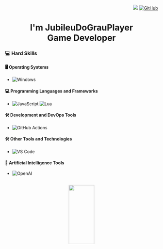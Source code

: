 <div align="right">
  
![](https://komarev.com/ghpvc/?username=JubileuDoGrauPlayer&color=006bed)
[![GitHub](https://img.shields.io/github/followers/JubileuDoGrauPlayer?label=follow&style=social)](https://github.com/JubileuDoGrauPlayer)
</div>
<div align="center">
  
# I'm JubileuDoGrauPlayer  <br> Game Developer 
</div>

### 💻 Hard Skills

#### 🖥️ Operating Systems
- ![Windows](https://img.shields.io/badge/Windows-333333?style=plastic&logo=windows&logoColor=0078D6) 

#### 💻 Programming Languages ​​and Frameworks
- ![JavaScript](https://img.shields.io/badge/-JavaScript-333333?style=plastic&logo=javascript)  ![Lua](https://img.shields.io/badge/-Lua-333333?style=plastic&logo=lua&logoColor=blue)


#### 🛠️ Development and DevOps Tools
- ![GitHub Actions](https://img.shields.io/badge/-GitHub_Actions-333333?style=plastic&logo=github-actions) 


#### 🛠 Other Tools and Technologies
- ![VS Code](https://img.shields.io/badge/-VS%20Code-333333?style=plastic&logo=visualstudiocode)

#### 🤖 Artificial Intelligence Tools
- ![OpenAI](https://img.shields.io/badge/-OpenAI-333333?style=plastic&logo=openai)

##
 


<div align="center">  
  <img width="41%" height="195px" src="https://github-readme-stats.vercel.app/api/top-langs/?username=JubileuDoGrauPlayer&layout=compact&hide_border=true&title_color=00bfbf&text_color=00bfbf&bg_color=0d1117&hide=assembly,c%2b%2b,cmake,css,html,jupyter%20notebook,vhdl&exclude_repo=dotfiles" />
</div>
